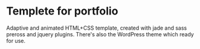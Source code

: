 # Templete for portfolio

Adaptive and animated HTML+CSS template, created with jade and sass preross and jquery plugins. 
There's also the WordPress theme which ready for use.
